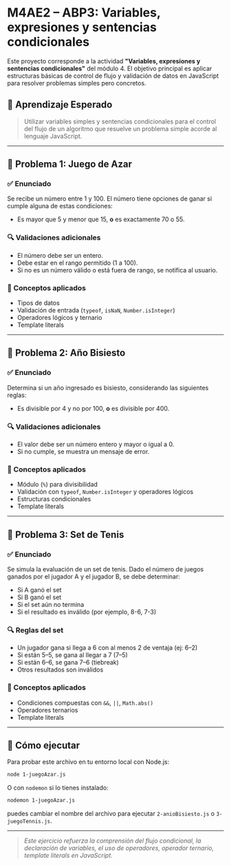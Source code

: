 # M4AE2 – ABP3: Variables, expresiones y sentencias condicionales

Este proyecto corresponde a la actividad **"Variables, expresiones y sentencias condicionales"** del módulo 4. El objetivo principal es aplicar estructuras básicas de control de flujo y validación de datos en JavaScript para resolver problemas simples pero concretos.

## 🎯 Aprendizaje Esperado

> Utilizar variables simples y sentencias condicionales para el control del flujo de un algoritmo que resuelve un problema simple acorde al lenguaje JavaScript.

---

## 📌 Problema 1: Juego de Azar

### ✅ Enunciado
Se recibe un número entre 1 y 100. El número tiene opciones de ganar si cumple alguna de estas condiciones:
- Es mayor que 5 y menor que 15, **o** es exactamente 70 o 55.

### 🔍 Validaciones adicionales
- El número debe ser un entero.
- Debe estar en el rango permitido (1 a 100).
- Si no es un número válido o está fuera de rango, se notifica al usuario.

### 🧠 Conceptos aplicados
- Tipos de datos
- Validación de entrada (`typeof`, `isNaN`, `Number.isInteger`)
- Operadores lógicos y ternario
- Template literals

---

## 📌 Problema 2: Año Bisiesto

### ✅ Enunciado
Determina si un año ingresado es bisiesto, considerando las siguientes reglas:
- Es divisible por 4 y no por 100, **o** es divisible por 400.

### 🔍 Validaciones adicionales
- El valor debe ser un número entero y mayor o igual a 0.
- Si no cumple, se muestra un mensaje de error.

### 🧠 Conceptos aplicados
- Módulo (`%`) para divisibilidad
- Validación con `typeof`, `Number.isInteger` y operadores lógicos
- Estructuras condicionales
- Template literals

---

## 📌 Problema 3: Set de Tenis

### ✅ Enunciado
Se simula la evaluación de un set de tenis. Dado el número de juegos ganados por el jugador A y el jugador B, se debe determinar:
- Si A ganó el set
- Si B ganó el set
- Si el set aún no termina
- Si el resultado es inválido (por ejemplo, 8-6, 7-3)

### 🔍 Reglas del set
- Un jugador gana si llega a 6 con al menos 2 de ventaja (ej: 6–2)
- Si están 5–5, se gana al llegar a 7 (7–5)
- Si están 6–6, se gana 7–6 (tiebreak)
- Otros resultados son inválidos

### 🧠 Conceptos aplicados
- Condiciones compuestas con `&&`, `||`, `Math.abs()`
- Operadores ternarios
- Template literals

---

## 🚀 Cómo ejecutar

Para probar este archivo en tu entorno local con Node.js:

```bash
node 1-juegoAzar.js
```

O con `nodemon` si lo tienes instalado:

```bash
nodemon 1-juegoAzar.js
```

puedes cambiar el nombre del archivo para ejecutar `2-anioBisiesto.js` o `3-juegoTennis.js`.

---

> *Este ejercicio refuerza la comprensión del flujo condicional, la declaración de variables, el uso de operadores, operador ternario, template literals en JavaScript.*